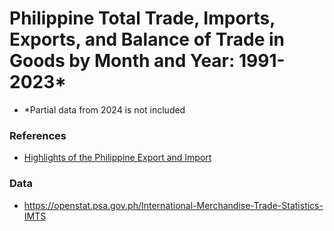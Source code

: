 # Philippine Total Trade, Imports, Exports, and Balance of Trade in Goods by Month and Year: 1991-2023*

* *Partial data from 2024 is not included

### References

* [Highlights of the Philippine Export and Import](https://psa.gov.ph/statistics/export-import/monthly)

### Data

* https://openstat.psa.gov.ph/International-Merchandise-Trade-Statistics-IMTS